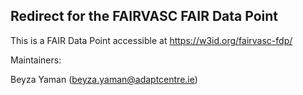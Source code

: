 ##  Redirect for the FAIRVASC FAIR Data Point

This is a FAIR Data Point accessible at <https://w3id.org/fairvasc-fdp/>

Maintainers:

Beyza Yaman (beyza.yaman@adaptcentre.ie)